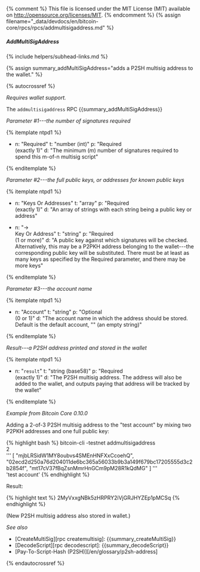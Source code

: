 {% comment %}
This file is licensed under the MIT License (MIT) available on
http://opensource.org/licenses/MIT.
{% endcomment %}
{% assign filename="_data/devdocs/en/bitcoin-core/rpcs/rpcs/addmultisigaddress.md" %}

##### AddMultiSigAddress
{% include helpers/subhead-links.md %}

{% assign summary_addMultiSigAddress="adds a P2SH multisig address to the wallet." %}

{% autocrossref %}

*Requires wallet support.*

The `addmultisigaddress` RPC {{summary_addMultiSigAddress}}

*Parameter #1---the number of signatures required*

{% itemplate ntpd1 %}
- n: "Required"
  t: "number (int)"
  p: "Required<br>(exactly 1)"
  d: "The minimum (*m*) number of signatures required to spend this m-of-n multisig script"

{% enditemplate %}

*Parameter #2---the full public keys, or addresses for known public keys*

{% itemplate ntpd1 %}
- n: "Keys Or Addresses"
  t: "array"
  p: "Required<br>(exactly 1)"
  d: "An array of strings with each string being a public key or address"

- n: "→<br>Key Or Address"
  t: "string"
  p: "Required<br>(1 or more)"
  d: "A public key against which signatures will be checked.  Alternatively, this may be a P2PKH address belonging to the wallet---the corresponding public key will be substituted.  There must be at least as many keys as specified by the Required parameter, and there may be more keys"

{% enditemplate %}

*Parameter #3---the account name*

{% itemplate ntpd1 %}
- n: "Account"
  t: "string"
  p: "Optional<br>(0 or 1)"
  d: "The account name in which the address should be stored.  Default is the default account, \"\" (an empty string)"

{% enditemplate %}

*Result---a P2SH address printed and stored in the wallet*

{% itemplate ntpd1 %}
- n: "`result`"
  t: "string (base58)"
  p: "Required<br>(exactly 1)"
  d: "The P2SH multisig address.  The address will also be added to the wallet, and outputs paying that address will be tracked by the wallet"

{% enditemplate %}

*Example from Bitcoin Core 0.10.0*

Adding a 2-of-3 P2SH multisig address to the "test account" by mixing
two P2PKH addresses and one full public key:

{% highlight bash %}
bitcoin-cli -testnet addmultisigaddress \
  2 \
  '''
    [
      "mjbLRSidW1MY8oubvs4SMEnHNFXxCcoehQ",
      "02ecd2d250a76d204011de6bc365a56033b9b3a149f679bc17205555d3c2b2854f",
      "mt17cV37fBqZsnMmrHnGCm9pM28R1kQdMG"
    ]
  ''' \
  'test account'
{% endhighlight %}

Result:

{% highlight text %}
2MyVxxgNBk5zHRPRY2iVjGRJHYZEp1pMCSq
{% endhighlight %}

(New P2SH multisig address also stored in wallet.)

*See also*

* [CreateMultiSig][rpc createmultisig]: {{summary_createMultiSig}}
* [DecodeScript][rpc decodescript]: {{summary_decodeScript}}
* [Pay-To-Script-Hash (P2SH)][/en/glossary/p2sh-address]

{% endautocrossref %}
